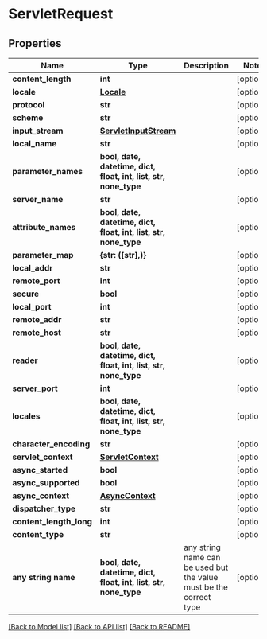 # ServletRequest


## Properties
Name | Type | Description | Notes
------------ | ------------- | ------------- | -------------
**content_length** | **int** |  | [optional] 
**locale** | [**Locale**](Locale.md) |  | [optional] 
**protocol** | **str** |  | [optional] 
**scheme** | **str** |  | [optional] 
**input_stream** | [**ServletInputStream**](ServletInputStream.md) |  | [optional] 
**local_name** | **str** |  | [optional] 
**parameter_names** | **bool, date, datetime, dict, float, int, list, str, none_type** |  | [optional] 
**server_name** | **str** |  | [optional] 
**attribute_names** | **bool, date, datetime, dict, float, int, list, str, none_type** |  | [optional] 
**parameter_map** | **{str: ([str],)}** |  | [optional] 
**local_addr** | **str** |  | [optional] 
**remote_port** | **int** |  | [optional] 
**secure** | **bool** |  | [optional] 
**local_port** | **int** |  | [optional] 
**remote_addr** | **str** |  | [optional] 
**remote_host** | **str** |  | [optional] 
**reader** | **bool, date, datetime, dict, float, int, list, str, none_type** |  | [optional] 
**server_port** | **int** |  | [optional] 
**locales** | **bool, date, datetime, dict, float, int, list, str, none_type** |  | [optional] 
**character_encoding** | **str** |  | [optional] 
**servlet_context** | [**ServletContext**](ServletContext.md) |  | [optional] 
**async_started** | **bool** |  | [optional] 
**async_supported** | **bool** |  | [optional] 
**async_context** | [**AsyncContext**](AsyncContext.md) |  | [optional] 
**dispatcher_type** | **str** |  | [optional] 
**content_length_long** | **int** |  | [optional] 
**content_type** | **str** |  | [optional] 
**any string name** | **bool, date, datetime, dict, float, int, list, str, none_type** | any string name can be used but the value must be the correct type | [optional]

[[Back to Model list]](../README.md#documentation-for-models) [[Back to API list]](../README.md#documentation-for-api-endpoints) [[Back to README]](../README.md)



